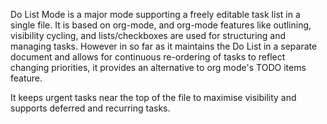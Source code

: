 
Do List Mode is a major mode supporting a freely editable task list
in a single file. It is based on org-mode, and org-mode features
like outlining, visibility cycling, and lists/checkboxes are used
for structuring and managing tasks. However in so far as it
maintains the Do List in a separate document and allows for
continuous re-ordering of tasks to reflect changing priorities, it
provides an alternative to org mode's TODO items feature.

It keeps urgent tasks near the top of the file to maximise
visibility and supports deferred and recurring tasks.

